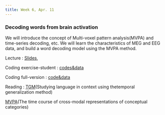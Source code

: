 ```yaml
---
title: Week 6, Apr. 11
---
```


### Decoding words from brain activation

We will introduce the concept of Multi-voxel pattern analysis(MVPA) and time-series decoding, etc. We will learn the characteristics of MEG and EEG data, and build a word decoding model using the MVPA method. 

Lecture
: [Slides](https://drive.google.com/file/d/1nknmmoupE0-619pdTzsGkbge3khe9_Ny/view?usp=sharing), 

Coding exercise-student
: [codes&data](https://drive.google.com/drive/folders/1D2_5P_-jxhVWAL_lB1MzVxFllztNiCvu?usp=sharing)

Coding full-version 
: [code&data](https://drive.google.com/drive/folders/1WV4ECoir7dZUWk2NRtqOGrcmhmtxJX5S?usp=sharing)

Reading
:
[TGM](https://royalsocietypublishing.org/doi/epdf/10.1098/rstb.2018.0531)(Studying language in context using thetemporal generalization method)

[MVPA](https://www.sciencedirect.com/science/article/pii/S1053811923004056)(The time course of cross-modal representations of conceptual categories)
